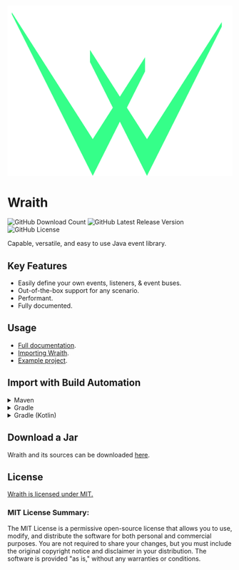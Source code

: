 ![logo](wraith_logo.png)

# Wraith

![GitHub Download Count](https://img.shields.io/github/downloads/7orivorian/Wraith/total?style=flat)
![GitHub Latest Release Version](https://img.shields.io/github/v/release/7orivorian/Wraith?sort=semver&style=flat&link=https%3A%2F%2Fgithub.com%2F7orivorian%2FWraith%2Freleases%2Flatest)
![GitHub License](https://img.shields.io/github/license/7orivorian/Wraith?color=blue)

Capable, versatile, and easy to use Java event library.

## Key Features

- Easily define your own events, listeners, & event buses.
- Out-of-the-box support for any scenario.
- Performant.
- Fully documented.

## Usage

- [Full documentation](https://docs.7ori.dev/wraith/).
- [Importing Wraith](https://docs.7ori.dev/wraith/importing).
- [Example project](https://github.com/7orivorian/WraithExamples).

## Import with Build Automation

<details>
<summary>Maven</summary>

```xml
<dependency>
    <groupId>dev.7ori</groupId>
    <artifactId>wraith</artifactId>
    <version>4.1.0</version>
</dependency>
```

</details>
<details>
<summary>Gradle</summary>

```groovy
dependencies {
    implementation 'dev.7ori:wraith:4.1.0'
}
```

</details>
<details>
<summary>Gradle (Kotlin)</summary>

```groovy
dependencies {
    implementation("dev.7ori:wraith:4.1.0")
}
```

</details>

## Download a Jar

Wraith and its sources can be downloaded
[here](https://github.com/7orivorian/Wraith/releases/latest).

## License

[Wraith is licensed under MIT.](./LICENSE)

### MIT License Summary:

The MIT License is a permissive open-source license that allows you to use, modify, and distribute the software for both
personal and commercial purposes. You are not required to share your changes, but you must include the original
copyright notice and disclaimer in your distribution. The software is provided "as is," without any warranties or
conditions.
